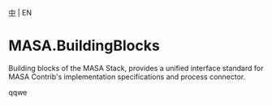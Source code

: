 [中](README.zh-CN.md) | EN
# MASA.BuildingBlocks
Building blocks of the MASA Stack, provides a unified interface standard for MASA Contrib's implementation specifications and process connector.  





qqwe
